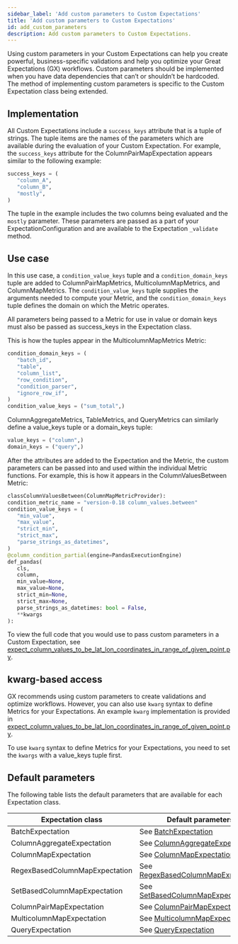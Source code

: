 ```yaml
---
sidebar_label: 'Add custom parameters to Custom Expectations'
title: 'Add custom parameters to Custom Expectations'
id: add_custom_parameters
description: Add custom parameters to Custom Expectations.
---
```


Using custom parameters in your Custom Expectations can help you create powerful, business-specific validations and help you optimize your Great Expectations (GX) workflows. Custom parameters should be implemented when you have data dependencies that can’t or shouldn’t be hardcoded. The method of implementing custom parameters is specific to the Custom Expectation class being extended.

## Implementation

All Custom Expectations include a `success_keys` attribute that is a tuple of strings. The tuple items are the names of the parameters which are available during the evaluation of your Custom Expectation. For example, the `success_keys` attribute for the ColumnPairMapExpectation appears similar to the following example:

```python
success_keys = (
   "column_A",
   "column_B",
   "mostly",
)
```
The tuple in the example includes the two columns being evaluated and the `mostly` parameter. These parameters are passed as a part of your ExpectationConfiguration and are available to the Expectation `_validate` method.

## Use case

In this use case, a `condition_value_keys` tuple and a `condition_domain_keys` tuple are added to ColumnPairMapMetrics, MulticolumnMapMetrics, and ColumnMapMetrics. The `condition_value_keys` tuple supplies the arguments needed to compute your Metric, and the `condition_domain_keys` tuple defines the domain on which the Metric operates.

All parameters being passed to a Metric for use in value or domain keys must also be passed as success_keys in the Expectation class.

This is how the tuples appear in the MulticolumnMapMetrics Metric:

```python
condition_domain_keys = (
   "batch_id",       
   "table",       
   "column_list",       
   "row_condition",       
   "condition_parser",       
   "ignore_row_if",   
)   
condition_value_keys = ("sum_total",)
```

ColumnAggregateMetrics, TableMetrics, and QueryMetrics can similarly define a value_keys tuple or a domain_keys tuple:

```python
value_keys = ("column",)
domain_keys = ("query",)
```

After the attributes are added to the Expectation and the Metric, the custom parameters can be passed into and used within the individual Metric functions. For example, this is how it appears in the ColumnValuesBetween Metric:

```python
classColumnValuesBetween(ColumnMapMetricProvider):   
condition_metric_name = "version-0.18 column_values.between"   
condition_value_keys = (       
   "min_value",       
   "max_value",       
   "strict_min",       
   "strict_max",       
   "parse_strings_as_datetimes",
)
@column_condition_partial(engine=PandasExecutionEngine)   
def_pandas(       
   cls,       
   column,       
   min_value=None,       
   max_value=None,       
   strict_min=None,       
   strict_max=None,       
   parse_strings_as_datetimes: bool = False,
   **kwargs   
):
```
To view the full code that you would use to pass custom parameters in a Custom Expectation, see [expect_column_values_to_be_lat_lon_coordinates_in_range_of_given_point.py](https://github.com/great-expectations/great_expectations/blob/develop/contrib/great_expectations_geospatial_expectations/great_expectations_geospatial_expectations/expectations/expect_column_values_to_be_lat_lon_coordinates_in_range_of_given_point.py).

## kwarg-based access

GX recommends using custom parameters to create validations and optimize workflows. However, you can also use `kwarg` syntax to define Metrics for your Expectations. An example `kwarg` implementation is provided in [expect_column_values_to_be_lat_lon_coordinates_in_range_of_given_point.py](https://github.com/great-expectations/great_expectations/blob/develop/contrib/great_expectations_geospatial_expectations/great_expectations_geospatial_expectations/expectations/expect_column_values_to_be_lat_lon_coordinates_in_range_of_given_point.py).

To use `kwarg` syntax to define Metrics for your Expectations, you need to set the `kwargs` with a value_keys tuple first.

## Default parameters

The following table lists the default parameters that are available for each Expectation class.

| Expectation class                 | Default parameters           |
| ----------------------------------| -------------------------------|
| BatchExpectation                  | See [BatchExpectation](https://docs.greatexpectations.io/docs/reference/api/expectations/expectation/BatchExpectation_class)             |
| ColumnAggregateExpectation        | See [ColumnAggregateExpectation](https://docs.greatexpectations.io/docs/reference/api/expectations/expectation/ColumnAggregateExpectation_class)              |
| ColumnMapExpectation              | See [ColumnMapExpectation](https://docs.greatexpectations.io/docs/reference/api/expectations/expectation/ColumnMapExpectation_class)              |
| RegexBasedColumnMapExpectation    | See [RegexBasedColumnMapExpectation](https://docs.greatexpectations.io/docs/reference/api/expectations/regex_based_column_map_expectation/RegexBasedColumnMapExpectation_class)              |
| SetBasedColumnMapExpectation      | See [SetBasedColumnMapExpectation](https://docs.greatexpectations.io/docs/reference/api/expectations/set_based_column_map_expectation/SetBasedColumnMapExpectation_class)              |
| ColumnPairMapExpectation          | See [ColumnPairMapExpectation](https://docs.greatexpectations.io/docs/reference/api/expectations/expectation/ColumnPairMapExpectation_class)              |
| MulticolumnMapExpectation         | See [MulticolumnMapExpectation](https://docs.greatexpectations.io/docs/reference/api/expectations/expectation/MulticolumnMapExpectation_class)              |
| QueryExpectation                  |  See [QueryExpectation](https://docs.greatexpectations.io/docs/reference/api/expectations/expectation/QueryExpectation_class)              |
